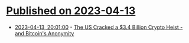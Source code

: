 # [Published on 2023-04-13](index.md)

* [2023-04-13, 20:01:00](https://yro.slashdot.org/story/23/04/13/1138251/the-us-cracked-a-34-billion-crypto-heist---and-bitcoins-anonymity?utm_source=rss1.0mainlinkanon&utm_medium=feed) - [The US Cracked a $3.4 Billion Crypto Heist - and Bitcoin's Anonymity](https://yro.slashdot.org/story/23/04/13/1138251/the-us-cracked-a-34-billion-crypto-heist---and-bitcoins-anonymity?utm_source=rss1.0mainlinkanon&utm_medium=feed)
